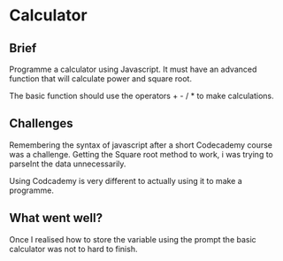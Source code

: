 # Calculator

## Brief

Programme a calculator using Javascript.
It must have an advanced function that will calculate power and square root.

The basic function should use the operators + - / * to make calculations.

## Challenges

Remembering the syntax of javascript after a short Codecademy course was a challenge. Getting the Square root method to work, i was trying to parseInt the data unnecessarily.

Using Codcademy is very different to actually using it to make a programme.

## What went well?

Once I realised how to store the variable using the prompt the basic calculator was not to hard to finish.
